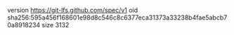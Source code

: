 version https://git-lfs.github.com/spec/v1
oid sha256:595a456f168601e98d8c546c8c6377eca31373a33238b4fae5abcb70a8918234
size 3132

